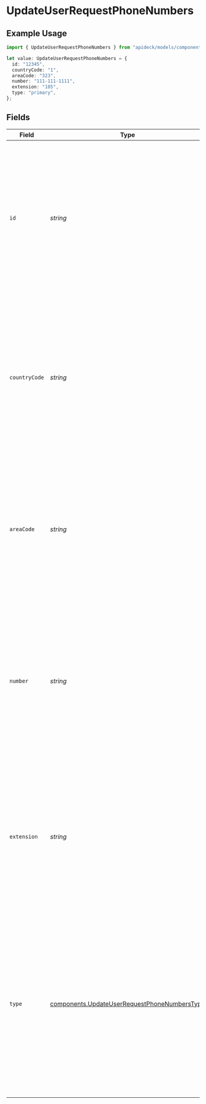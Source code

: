 # UpdateUserRequestPhoneNumbers

## Example Usage

```typescript
import { UpdateUserRequestPhoneNumbers } from "apideck/models/components";

let value: UpdateUserRequestPhoneNumbers = {
  id: "12345",
  countryCode: "1",
  areaCode: "323",
  number: "111-111-1111",
  extension: "105",
  type: "primary",
};
```

## Fields

| Field                                                                                                                                                                                                                                                                                            | Type                                                                                                                                                                                                                                                                                             | Required                                                                                                                                                                                                                                                                                         | Description                                                                                                                                                                                                                                                                                      | Example                                                                                                                                                                                                                                                                                          |
| ------------------------------------------------------------------------------------------------------------------------------------------------------------------------------------------------------------------------------------------------------------------------------------------------ | ------------------------------------------------------------------------------------------------------------------------------------------------------------------------------------------------------------------------------------------------------------------------------------------------ | ------------------------------------------------------------------------------------------------------------------------------------------------------------------------------------------------------------------------------------------------------------------------------------------------ | ------------------------------------------------------------------------------------------------------------------------------------------------------------------------------------------------------------------------------------------------------------------------------------------------ | ------------------------------------------------------------------------------------------------------------------------------------------------------------------------------------------------------------------------------------------------------------------------------------------------ |
| `id`                                                                                                                                                                                                                                                                                             | *string*                                                                                                                                                                                                                                                                                         | :heavy_minus_sign:                                                                                                                                                                                                                                                                               | A unique identifier for the phone number entry within the user's record. This ID is used to specify which phone number to update when multiple numbers exist. It must be a valid string that uniquely identifies the phone number in the CRM system.                                             | 12345                                                                                                                                                                                                                                                                                            |
| `countryCode`                                                                                                                                                                                                                                                                                    | *string*                                                                                                                                                                                                                                                                                         | :heavy_minus_sign:                                                                                                                                                                                                                                                                               | The international dialing code associated with the phone number, such as '+1' for the United States. This code is crucial for ensuring the phone number is correctly formatted for international dialing. It should be a valid string representing the country code.                             | 1                                                                                                                                                                                                                                                                                                |
| `areaCode`                                                                                                                                                                                                                                                                                       | *string*                                                                                                                                                                                                                                                                                         | :heavy_minus_sign:                                                                                                                                                                                                                                                                               | The regional area code for the phone number, such as '323' for Los Angeles. This code helps in identifying the specific geographic area of the phone number. It should be a valid string that matches the area's dialing code.                                                                   | 323                                                                                                                                                                                                                                                                                              |
| `number`                                                                                                                                                                                                                                                                                         | *string*                                                                                                                                                                                                                                                                                         | :heavy_check_mark:                                                                                                                                                                                                                                                                               | The main phone number to be updated, excluding the country and area codes. This is a mandatory field and must be a valid string representing the user's phone number. It is essential for ensuring accurate contact information within the CRM.                                                  | 111-111-1111                                                                                                                                                                                                                                                                                     |
| `extension`                                                                                                                                                                                                                                                                                      | *string*                                                                                                                                                                                                                                                                                         | :heavy_minus_sign:                                                                                                                                                                                                                                                                               | An optional extension number for the phone line, used in cases where direct dialing to a specific line is needed. This should be a valid string if provided, and it helps in routing calls directly to the intended recipient within an organization.                                            | 105                                                                                                                                                                                                                                                                                              |
| `type`                                                                                                                                                                                                                                                                                           | [components.UpdateUserRequestPhoneNumbersType](../../models/components/updateuserrequestphonenumberstype.md)                                                                                                                                                                                     | :heavy_minus_sign:                                                                                                                                                                                                                                                                               | Specifies the category of the phone number, such as 'mobile', 'home', or 'work'. This helps in identifying the context in which the phone number is used, aiding in better communication management within the CRM system. If provided, it should be a valid string representing the phone type. | primary                                                                                                                                                                                                                                                                                          |
